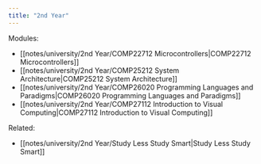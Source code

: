 ```yaml
---
title: "2nd Year"
---
```


Modules:  
- [[notes/university/2nd Year/COMP22712 Microcontrollers|COMP22712 Microcontrollers]]
- [[notes/university/2nd Year/COMP25212 System Architecture|COMP25212 System Architecture]]
- [[notes/university/2nd Year/COMP26020 Programming Languages and Paradigms|COMP26020 Programming Languages and Paradigms]]
- [[notes/university/2nd Year/COMP27112 Introduction to Visual Computing|COMP27112 Introduction to Visual Computing]]

Related:  
- [[notes/university/2nd Year/Study Less Study Smart|Study Less Study Smart]]